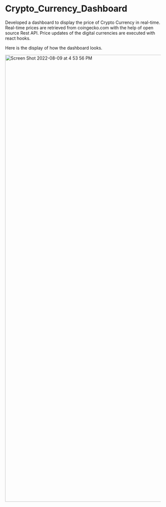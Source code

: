 # Crypto_Currency_Dashboard

Developed a dashboard to display the price of Crypto Currency in real-time.
Real-time prices are retrieved from coingecko.com with the help of open source Rest API.
Price updates of the digital currencies are executed with react hooks.


Here is the display of how the dashboard looks.


<img width="1440" alt="Screen Shot 2022-08-09 at 4 53 56 PM" src="https://user-images.githubusercontent.com/58389423/183782062-34959b8e-119d-4960-b5b0-53c4a4944389.png">
